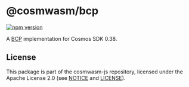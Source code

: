 # @cosmwasm/bcp

[![npm version](https://img.shields.io/npm/v/@cosmwasm/bcp.svg)](https://www.npmjs.com/package/@cosmwasm/bcp)

A [BCP](https://github.com/iov-one/iov-core/tree/master/packages/iov-bcp) implementation for Cosmos SDK 0.38.

## License

This package is part of the cosmwasm-js repository, licensed under the Apache
License 2.0 (see
[NOTICE](https://github.com/confio/cosmwasm-js/blob/master/NOTICE) and
[LICENSE](https://github.com/confio/cosmwasm-js/blob/master/LICENSE)).
